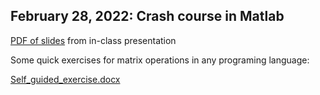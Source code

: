 ## February 28, 2022: Crash course in Matlab 

[PDF of slides](./Intro_to_Matlab.pdf) from in-class presentation

Some quick exercises for matrix operations in any programing language:

[Self_guided_exercise.docx](./Self_guided_exercise.docx)
